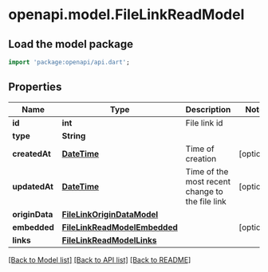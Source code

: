 # openapi.model.FileLinkReadModel

## Load the model package
```dart
import 'package:openapi/api.dart';
```

## Properties
Name | Type | Description | Notes
------------ | ------------- | ------------- | -------------
**id** | **int** | File link id | 
**type** | **String** |  | 
**createdAt** | [**DateTime**](DateTime.md) | Time of creation | [optional] 
**updatedAt** | [**DateTime**](DateTime.md) | Time of the most recent change to the file link | [optional] 
**originData** | [**FileLinkOriginDataModel**](FileLinkOriginDataModel.md) |  | 
**embedded** | [**FileLinkReadModelEmbedded**](FileLinkReadModelEmbedded.md) |  | [optional] 
**links** | [**FileLinkReadModelLinks**](FileLinkReadModelLinks.md) |  | 

[[Back to Model list]](../README.md#documentation-for-models) [[Back to API list]](../README.md#documentation-for-api-endpoints) [[Back to README]](../README.md)


